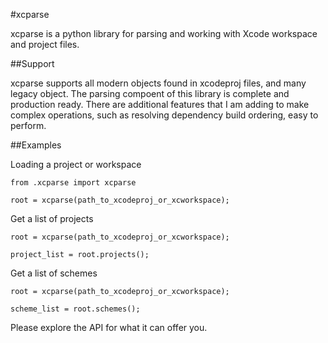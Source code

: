 #xcparse

xcparse is a python library for parsing and working with Xcode workspace and project files.

##Support

xcparse supports all modern objects found in xcodeproj files, and many legacy object. The parsing compoent of this library is complete and production ready. There are additional features that I am adding to make complex operations, such as resolving dependency build ordering, easy to perform.


##Examples

Loading a project or workspace

	from .xcparse import xcparse
	
	root = xcparse(path_to_xcodeproj_or_xcworkspace);


Get a list of projects

	root = xcparse(path_to_xcodeproj_or_xcworkspace);
	
	project_list = root.projects();


Get a list of schemes

	root = xcparse(path_to_xcodeproj_or_xcworkspace);
	
	scheme_list = root.schemes();

Please explore the API for what it can offer you.
